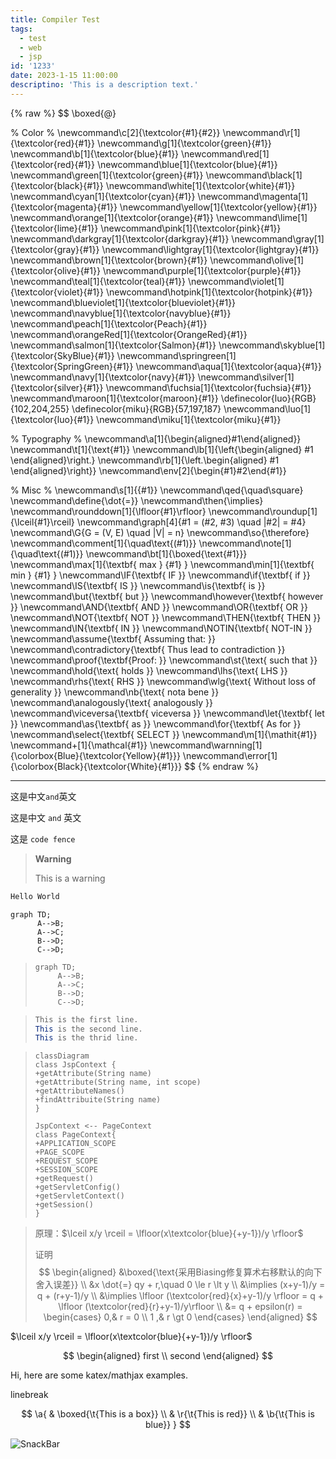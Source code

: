 ```yaml
---
title: Compiler Test
tags:
  - test
  - web
  - jsp
id: '1233'
date: 2023-1-15 11:00:00
descriptino: 'This is a description text.'
---
```




{% raw %}
$$
\boxed{@}

% Color % 
\newcommand\c[2]{\textcolor{#1}{#2}} 
\newcommand\r[1]{\textcolor{red}{#1}} 
\newcommand\g[1]{\textcolor{green}{#1}} 
\newcommand\b[1]{\textcolor{blue}{#1}} 
\newcommand\red[1]{\textcolor{red}{#1}} 
\newcommand\blue[1]{\textcolor{blue}{#1}} 
\newcommand\green[1]{\textcolor{green}{#1}} 
\newcommand\black[1]{\textcolor{black}{#1}} 
\newcommand\white[1]{\textcolor{white}{#1}} 
\newcommand\cyan[1]{\textcolor{cyan}{#1}} 
\newcommand\magenta[1]{\textcolor{magenta}{#1}} 
\newcommand\yellow[1]{\textcolor{yellow}{#1}} 
\newcommand\orange[1]{\textcolor{orange}{#1}} 
\newcommand\lime[1]{\textcolor{lime}{#1}} 
\newcommand\pink[1]{\textcolor{pink}{#1}} 
\newcommand\darkgray[1]{\textcolor{darkgray}{#1}} 
\newcommand\gray[1]{\textcolor{gray}{#1}} 
\newcommand\lightgray[1]{\textcolor{lightgray}{#1}} 
\newcommand\brown[1]{\textcolor{brown}{#1}} 
\newcommand\olive[1]{\textcolor{olive}{#1}} 
\newcommand\purple[1]{\textcolor{purple}{#1}} 
\newcommand\teal[1]{\textcolor{teal}{#1}} 
\newcommand\violet[1]{\textcolor{violet}{#1}} 
\newcommand\hotpink[1]{\textcolor{hotpink}{#1}} 
\newcommand\blueviolet[1]{\textcolor{blueviolet}{#1}} 
\newcommand\navyblue[1]{\textcolor{navyblue}{#1}} 
\newcommand\peach[1]{\textcolor{Peach}{#1}} 
\newcommand\orangeRed[1]{\textcolor{OrangeRed}{#1}} 
\newcommand\salmon[1]{\textcolor{Salmon}{#1}} 
\newcommand\skyblue[1]{\textcolor{SkyBlue}{#1}} 
\newcommand\springreen[1]{\textcolor{SpringGreen}{#1}} 
\newcommand\aqua[1]{\textcolor{aqua}{#1}} 
\newcommand\navy[1]{\textcolor{navy}{#1}} 
\newcommand\silver[1]{\textcolor{silver}{#1}} 
\newcommand\fuchsia[1]{\textcolor{fuchsia}{#1}} 
\newcommand\maroon[1]{\textcolor{maroon}{#1}} 
\definecolor{luo}{RGB}{102,204,255}
\definecolor{miku}{RGB}{57,197,187} 
\newcommand\luo[1]{\textcolor{luo}{#1}} 
\newcommand\miku[1]{\textcolor{miku}{#1}}

% Typography % 
\newcommand\a[1]{\begin{aligned}#1\end{aligned}} 
\newcommand\t[1]{\text{#1}} 
\newcommand\lb[1]{\left{\begin{aligned} #1 \end{aligned}\right.} 
\newcommand\rb[1]{\left.\begin{aligned} #1 \end{aligned}\right}} 
\newcommand\env[2]{\begin{#1}#2\end{#1}}

% Misc % 
\newcommand\s[1]{{#1}} 
\newcommand\qed{\quad\square} 
\newcommand\define{\dot{=}} 
\newcommand\then{\implies} 
\newcommand\rounddown[1]{\lfloor{#1}\rfloor} 
\newcommand\roundup[1]{\lceil{#1}\rceil} 
\newcommand\graph[4]{#1 = (#2, #3) \quad |#2| = #4} 
\newcommand\G{G = (V, E) \quad |V| = n} 
\newcommand\so{\therefore} 
\newcommand\comment[1]{\quad\text{(#1)}} 
\newcommand\note[1]{\quad\text{(#1)}} 
\newcommand\bt[1]{\boxed{\text{#1}}} 
\newcommand\max[1]{\textbf{ max } {#1} } 
\newcommand\min[1]{\textbf{ min } {#1} } 
\newcommand\IF{\textbf{ IF }} 
\newcommand\if{\textbf{ if }} 
\newcommand\IS{\textbf{ IS }} 
\newcommand\is{\textbf{ is }} 
\newcommand\but{\textbf{ but }} 
\newcommand\however{\textbf{ however }} 
\newcommand\AND{\textbf{ AND }} 
\newcommand\OR{\textbf{ OR }} 
\newcommand\NOT{\textbf{ NOT }} 
\newcommand\THEN{\textbf{ THEN }} 
\newcommand\IN{\textbf{ IN }} 
\newcommand\NOTIN{\textbf{ NOT-IN }} 
\newcommand\assume{\textbf{ Assuming that: }} 
\newcommand\contradictory{\textbf{ Thus lead to contradiction }} 
\newcommand\proof{\textbf{Proof: }} 
\newcommand\st{\text{ such that }} 
\newcommand\hold{\text{ holds }} 
\newcommand\lhs{\text{ LHS }} 
\newcommand\rhs{\text{ RHS }} 
\newcommand\wlg{\text{ Without loss of generality }} 
\newcommand\nb{\text{ nota bene }} 
\newcommand\analogously{\text{ analogously }} 
\newcommand\viceversa{\textbf{ viceversa }} 
\newcommand\let{\textbf{ let }} 
\newcommand\as{\textbf{ as }} 
\newcommand\for{\textbf{ As for }} 
\newcommand\select{\textbf{ SELECT }} 
\newcommand\m[1]{\mathit{#1}} 
\newcommand+[1]{\mathcal{#1}} 
\newcommand\warnning[1]{\colorbox{Blue}{\textcolor{Yellow}{#1}}} 
\newcommand\error[1]{\colorbox{Black}{\textcolor{White}{#1}}}
$$
{% endraw %}



------

这是中文`and`英文

这是中文 `and` 英文

这是 `code fence`

> 



> **Warning**
>
> This is a warning

```java
Hello World
```



```mermaid
graph TD;
      A-->B;
      A-->C;
      B-->D;
      C-->D;
```

>```mermaid
>graph TD;
>      A-->B;
>      A-->C;
>      B-->D;
>      C-->D;
>```



>```java
>This is the first line.
>This is the second line.
>This is the thrid line.
>```

















>```mermaid
>classDiagram
>class JspContext {
>+getAttribute(String name)
>+getAttribute(String name, int scope)
>+getAttributeNames()
>+findAttribuite(String name)
>}
>
>JspContext <-- PageContext
>class PageContext{
>+APPLICATION_SCOPE
>+PAGE_SCOPE
>+REQUEST_SCOPE
>+SESSION_SCOPE
>+getRequest()
>+getServletConfig()
>+getServletContext()
>+getSession()
>}
>```





> 原理：$\lceil x/y \rceil = \lfloor(x\textcolor{blue}{+y-1})/y \rfloor$
>
> 证明
> $$
> \begin{aligned}
> &\boxed{\text{采用Biasing修复算术右移默认的向下舍入误差}} \\
> &x \dot{=} qy + r,\quad 0 \le r \lt y \\
> &\implies (x+y-1)/y = q + (r+y-1)/y \\
> &\implies \lfloor (\textcolor{red}{x}+y-1)/y \rfloor = q + \lfloor (\textcolor{red}{r}+y-1)/y\rfloor \\
> &= q + epsilon(r) =
> \begin{cases}
> 0,& r = 0 \\
> 1 ,& r \gt 0
> \end{cases}
> \end{aligned}
> $$



$\lceil x/y \rceil = \lfloor(x\textcolor{blue}{+y-1})/y \rfloor$


$$
\begin{aligned}
first \\
second
\end{aligned}
$$



Hi, here are some katex/mathjax examples.

linebreak

$$
\a{
& \boxed{\t{This is a box}} \\
& \r{\t{This is red}} \\
& \b{\t{This is blue}}
}
$$




![SnackBar](https://camo.githubusercontent.com/53d0e59a884a0744867fe672d691af14c3d7ff00dc1db8d2354c0d897307607c/687474703a2f2f7777772e706f6c6f6e656c2e636f6d2f736e61636b6261722f6c6f676f5f6c617267652e706e67)
